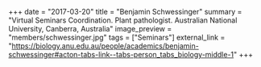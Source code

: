 +++
date = "2017-03-20"
title = "Benjamin Schwessinger"
summary = "Virtual Seminars Coordination. Plant pathologist.  Australian National University, Canberra, Australia"
image_preview = "members/schwessinger.jpg"
tags = ["Seminars"]
external_link = "https://biology.anu.edu.au/people/academics/benjamin-schwessinger#acton-tabs-link--tabs-person_tabs_biology-middle-1"
+++
